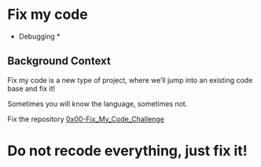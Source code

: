 # Fix my code
* Debugging *

## Background Context
Fix my code is a new type of project, where we’ll jump into an existing code base and fix it!

Sometimes you will know the language, sometimes not.

Fix the repository <a href="https://intranet.alxswe.com/rltoken/GLYjW57NUS-s-JEsfjuNFA">0x00-Fix_My_Code_Challenge</a>

# Do not recode everything, just fix it!
